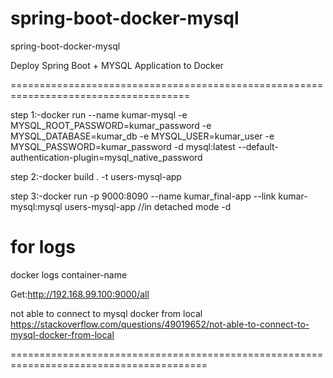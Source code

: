 # spring-boot-docker-mysql
spring-boot-docker-mysql



Deploy Spring Boot + MYSQL Application to Docker


=====================================================================================


step 1:-docker run --name kumar-mysql -e MYSQL_ROOT_PASSWORD=kumar_password -e MYSQL_DATABASE=kumar_db -e MYSQL_USER=kumar_user -e MYSQL_PASSWORD=kumar_password -d mysql:latest --default-authentication-plugin=mysql_native_password




step 2:-docker build . -t users-mysql-app





step 3:-docker run -p 9000:8090 --name kumar_final-app --link kumar-mysql:mysql  users-mysql-app  //in detached mode -d




for logs
===========

docker logs container-name


Get:http://192.168.99.100:9000/all

not able to connect to mysql docker from local
https://stackoverflow.com/questions/49019652/not-able-to-connect-to-mysql-docker-from-local

========================================================================================
